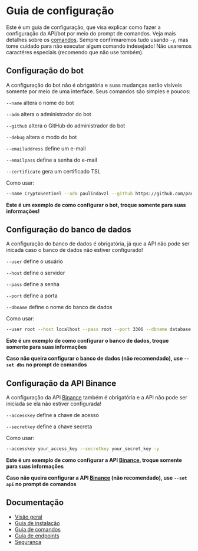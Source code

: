 # Guia de configuração

Este é um guia de configuração, que visa explicar como fazer a configuração da API/bot por meio do prompt de comandos. Veja mais detalhes sobre os [comandos](COMMANDS.md "Guia de comandos"). Sempre confirmaremos tudo usando `-y`, mas tome cuidado para não executar algum comando indesejado! Não usaremos caractéres especiais (recomendo que não use também).

## Configuração do bot

A configuração do bot não é obrigatória e suas mudanças serão visíveis somente por meio de uma interface. Seus comandos são simples e poucos:

`--name` altera o nome do bot

`--adm` altera o administrador do bot

`--github` altera o GitHub do administrador do bot

`--debug` altera o modo do bot

`--emailaddress` define um e-mail

`--emailpass` define a senha do e-mail

`--certificate` gera um certificado TSL

Como usar:

```bash
--name CryptoSentinel --adm paulindavzl --github https://github.com/paulindavzl --debug off --emailaddress test00@example.com --emailpass your_password --certificate -y
```

**Este é um exemplo de como configurar o bot, troque somente para suas informações!**

## Configuração do banco de dados

A configuração do banco de dados é obrigatória, já que a API não pode ser inicada caso o banco de dados não estiver configurado!

`--user` define o usuário

`--host` define o servidor

`--pass` define a senha

`--port` define a porta

`--dbname` define o nome do banco de dados

Como usar:

```bash
--user root --host localhost --pass root --port 3306 --dbname database -y
```

**Este é um exemplo de como configurar o banco de dados, troque somente para suas informações**

**Caso não queira configurar o banco de dados (não recomendado), use `--set dbs` no prompt de comandos**

## Configuração da API Binance

A configuração da API [Binance](https://binance.com "Site da Binance") também é obrigatória e a API não pode ser iniciada se ela não estiver configurada!

`--accesskey` define a chave de acesso

`--secretkey` define a chave secreta

Como usar:

```bash
--accesskey your_access_key --secretkey your_secret_key -y
```

**Este é um exemplo de como configurar a API [Binance](https://binance.com "Site da Binance"), troque somente para suas informações**

**Caso não queira configurar a API [Binance](https://binance.com "Site da Binance") (não recomendado), use `--set api` no prompt de comandos**

## Documentação

- [Visão geral](../README.md "Visão geral")
- [Guia de instalação](INSTALL.md "Guia de instalação")
- [Guia de comandos](COMMANDS.md "Guia de comandos")
- [Guia de endpoints](docs/ENDPOINTS.md "Guia de endpoints")
- [Segurança](SECURITY.md)
